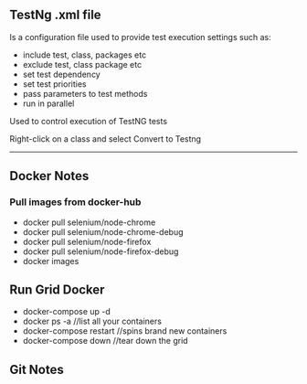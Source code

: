 ## TestNg .xml file
Is a configuration file used to provide test execution settings
such as:
* include test, class, packages etc
* exclude test, class package etc
* set test dependency
* set test priorities
* pass parameters to test methods
* run in parallel 

Used to control execution of TestNG tests

Right-click on a class and select Convert to Testng


********************************************************************************************************************
## Docker Notes
### Pull images from docker-hub

* docker pull selenium/node-chrome
* docker pull selenium/node-chrome-debug
* docker pull selenium/node-firefox
* docker pull selenium/node-firefox-debug
* docker images

## Run Grid Docker 
* docker-compose up -d
* docker ps -a //list all your containers 
* docker-compose restart //spins brand new containers 
* docker-compose down //tear down the grid

## Git Notes

